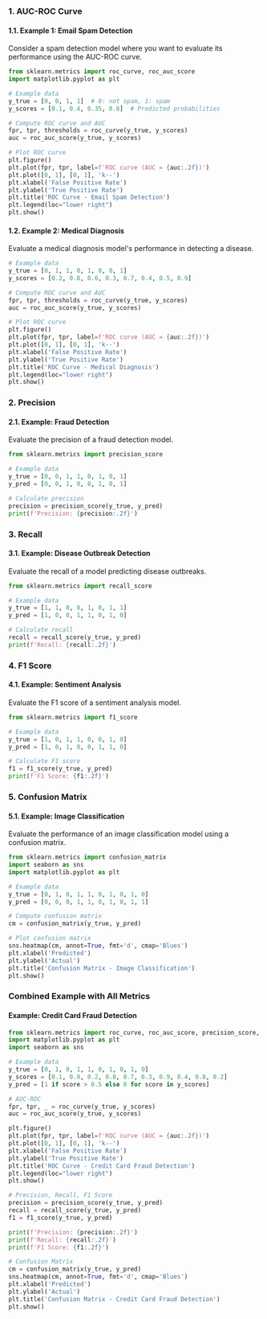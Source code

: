 
### 1. AUC-ROC Curve

#### 1.1. Example 1: Email Spam Detection
Consider a spam detection model where you want to evaluate its performance using the AUC-ROC curve.

```python
from sklearn.metrics import roc_curve, roc_auc_score
import matplotlib.pyplot as plt

# Example data
y_true = [0, 0, 1, 1]  # 0: not spam, 1: spam
y_scores = [0.1, 0.4, 0.35, 0.8]  # Predicted probabilities

# Compute ROC curve and AUC
fpr, tpr, thresholds = roc_curve(y_true, y_scores)
auc = roc_auc_score(y_true, y_scores)

# Plot ROC curve
plt.figure()
plt.plot(fpr, tpr, label=f'ROC curve (AUC = {auc:.2f})')
plt.plot([0, 1], [0, 1], 'k--')
plt.xlabel('False Positive Rate')
plt.ylabel('True Positive Rate')
plt.title('ROC Curve - Email Spam Detection')
plt.legend(loc="lower right")
plt.show()
```

#### 1.2. Example 2: Medical Diagnosis
Evaluate a medical diagnosis model's performance in detecting a disease.

```python
# Example data
y_true = [0, 1, 1, 0, 1, 0, 0, 1]
y_scores = [0.2, 0.8, 0.6, 0.3, 0.7, 0.4, 0.5, 0.9]

# Compute ROC curve and AUC
fpr, tpr, thresholds = roc_curve(y_true, y_scores)
auc = roc_auc_score(y_true, y_scores)

# Plot ROC curve
plt.figure()
plt.plot(fpr, tpr, label=f'ROC curve (AUC = {auc:.2f})')
plt.plot([0, 1], [0, 1], 'k--')
plt.xlabel('False Positive Rate')
plt.ylabel('True Positive Rate')
plt.title('ROC Curve - Medical Diagnosis')
plt.legend(loc="lower right")
plt.show()
```

### 2. Precision

#### 2.1. Example: Fraud Detection
Evaluate the precision of a fraud detection model.

```python
from sklearn.metrics import precision_score

# Example data
y_true = [0, 0, 1, 1, 0, 1, 0, 1]
y_pred = [0, 0, 1, 0, 0, 1, 0, 1]

# Calculate precision
precision = precision_score(y_true, y_pred)
print(f'Precision: {precision:.2f}')
```

### 3. Recall

#### 3.1. Example: Disease Outbreak Detection
Evaluate the recall of a model predicting disease outbreaks.

```python
from sklearn.metrics import recall_score

# Example data
y_true = [1, 1, 0, 0, 1, 0, 1, 1]
y_pred = [1, 0, 0, 1, 1, 0, 1, 0]

# Calculate recall
recall = recall_score(y_true, y_pred)
print(f'Recall: {recall:.2f}')
```

### 4. F1 Score

#### 4.1. Example: Sentiment Analysis
Evaluate the F1 score of a sentiment analysis model.

```python
from sklearn.metrics import f1_score

# Example data
y_true = [1, 0, 1, 1, 0, 0, 1, 0]
y_pred = [1, 0, 1, 0, 0, 1, 1, 0]

# Calculate F1 score
f1 = f1_score(y_true, y_pred)
print(f'F1 Score: {f1:.2f}')
```

### 5. Confusion Matrix

#### 5.1. Example: Image Classification
Evaluate the performance of an image classification model using a confusion matrix.

```python
from sklearn.metrics import confusion_matrix
import seaborn as sns
import matplotlib.pyplot as plt

# Example data
y_true = [0, 1, 0, 1, 1, 0, 1, 0, 1, 0]
y_pred = [0, 0, 0, 1, 1, 0, 1, 0, 1, 1]

# Compute confusion matrix
cm = confusion_matrix(y_true, y_pred)

# Plot confusion matrix
sns.heatmap(cm, annot=True, fmt='d', cmap='Blues')
plt.xlabel('Predicted')
plt.ylabel('Actual')
plt.title('Confusion Matrix - Image Classification')
plt.show()
```

### Combined Example with All Metrics

#### Example: Credit Card Fraud Detection

```python
from sklearn.metrics import roc_curve, roc_auc_score, precision_score, recall_score, f1_score, confusion_matrix
import matplotlib.pyplot as plt
import seaborn as sns

# Example data
y_true = [0, 1, 0, 1, 1, 0, 1, 0, 1, 0]
y_scores = [0.1, 0.9, 0.2, 0.8, 0.7, 0.3, 0.9, 0.4, 0.8, 0.2]
y_pred = [1 if score > 0.5 else 0 for score in y_scores]

# AUC-ROC
fpr, tpr, _ = roc_curve(y_true, y_scores)
auc = roc_auc_score(y_true, y_scores)

plt.figure()
plt.plot(fpr, tpr, label=f'ROC curve (AUC = {auc:.2f})')
plt.plot([0, 1], [0, 1], 'k--')
plt.xlabel('False Positive Rate')
plt.ylabel('True Positive Rate')
plt.title('ROC Curve - Credit Card Fraud Detection')
plt.legend(loc="lower right")
plt.show()

# Precision, Recall, F1 Score
precision = precision_score(y_true, y_pred)
recall = recall_score(y_true, y_pred)
f1 = f1_score(y_true, y_pred)

print(f'Precision: {precision:.2f}')
print(f'Recall: {recall:.2f}')
print(f'F1 Score: {f1:.2f}')

# Confusion Matrix
cm = confusion_matrix(y_true, y_pred)
sns.heatmap(cm, annot=True, fmt='d', cmap='Blues')
plt.xlabel('Predicted')
plt.ylabel('Actual')
plt.title('Confusion Matrix - Credit Card Fraud Detection')
plt.show()
```
